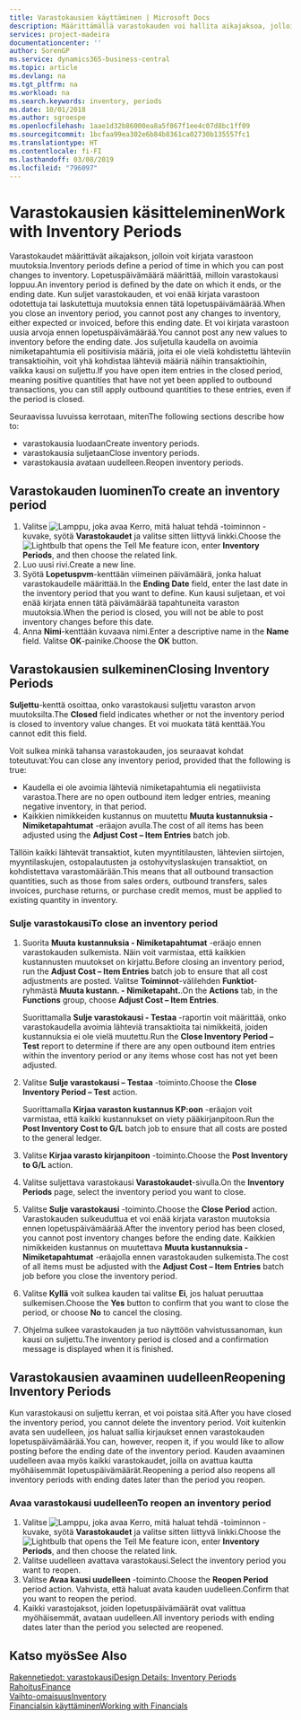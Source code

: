 ```yaml
---
title: Varastokausien käyttäminen | Microsoft Docs
description: Määrittämällä varastokauden voi hallita aikajaksoa, jolloin henkilöt voivat kirjata muutoksia varastoon.
services: project-madeira
documentationcenter: ''
author: SorenGP
ms.service: dynamics365-business-central
ms.topic: article
ms.devlang: na
ms.tgt_pltfrm: na
ms.workload: na
ms.search.keywords: inventory, periods
ms.date: 10/01/2018
ms.author: sgroespe
ms.openlocfilehash: 1aae1d32b86000ea8a5f867f1ee4c07d8bc1ff09
ms.sourcegitcommit: 1bcfaa99ea302e6b84b8361ca02730b135557fc1
ms.translationtype: HT
ms.contentlocale: fi-FI
ms.lasthandoff: 03/08/2019
ms.locfileid: "796097"
---
```

# <a name="work-with-inventory-periods"></a><span data-ttu-id="6be36-103">Varastokausien käsitteleminen</span><span class="sxs-lookup"><span data-stu-id="6be36-103">Work with Inventory Periods</span></span>
<span data-ttu-id="6be36-104">Varastokaudet määrittävät aikajakson, jolloin voit kirjata varastoon muutoksia.</span><span class="sxs-lookup"><span data-stu-id="6be36-104">Inventory periods define a period of time in which you can post changes to inventory.</span></span> <span data-ttu-id="6be36-105">Lopetuspäivämäärä määrittää, milloin varastokausi loppuu.</span><span class="sxs-lookup"><span data-stu-id="6be36-105">An inventory period is defined by the date on which it ends, or the ending date.</span></span> <span data-ttu-id="6be36-106">Kun suljet varastokauden, et voi enää kirjata varastoon odotettuja tai laskutettuja muutoksia ennen tätä lopetuspäivämäärää.</span><span class="sxs-lookup"><span data-stu-id="6be36-106">When you close an inventory period, you cannot post any changes to inventory, either expected or invoiced, before this ending date.</span></span> <span data-ttu-id="6be36-107">Et voi kirjata varastoon uusia arvoja ennen lopetuspäivämäärää.</span><span class="sxs-lookup"><span data-stu-id="6be36-107">You cannot post any new values to inventory before the ending date.</span></span> <span data-ttu-id="6be36-108">Jos suljetulla kaudella on avoimia nimiketapahtumia eli positiivisia määriä, joita ei ole vielä kohdistettu lähteviin transaktioihin, voit yhä kohdistaa lähteviä määriä näihin transaktioihin, vaikka kausi on suljettu.</span><span class="sxs-lookup"><span data-stu-id="6be36-108">If you have open item entries in the closed period, meaning positive quantities that have not yet been applied to outbound transactions, you can still apply outbound quantities to these entries, even if the period is closed.</span></span>  

<span data-ttu-id="6be36-109">Seuraavissa luvuissa kerrotaan, miten</span><span class="sxs-lookup"><span data-stu-id="6be36-109">The following sections describe how to:</span></span>  

* <span data-ttu-id="6be36-110">varastokausia luodaan</span><span class="sxs-lookup"><span data-stu-id="6be36-110">Create inventory periods.</span></span>  
* <span data-ttu-id="6be36-111">varastokausia suljetaan</span><span class="sxs-lookup"><span data-stu-id="6be36-111">Close inventory periods.</span></span>  
* <span data-ttu-id="6be36-112">varastokausia avataan uudelleen.</span><span class="sxs-lookup"><span data-stu-id="6be36-112">Reopen inventory periods.</span></span>  

## <a name="to-create-an-inventory-period"></a><span data-ttu-id="6be36-113">Varastokauden luominen</span><span class="sxs-lookup"><span data-stu-id="6be36-113">To create an inventory period</span></span>  
1. <span data-ttu-id="6be36-114">Valitse ![Lamppu, joka avaa Kerro, mitä haluat tehdä -toiminnon](media/ui-search/search_small.png "Kerro, mitä haluat tehdä") -kuvake, syötä **Varastokaudet** ja valitse sitten liittyvä linkki.</span><span class="sxs-lookup"><span data-stu-id="6be36-114">Choose the ![Lightbulb that opens the Tell Me feature](media/ui-search/search_small.png "Tell me what you want to do") icon, enter **Inventory Periods**, and then choose the related link.</span></span>  
2. <span data-ttu-id="6be36-115">Luo uusi rivi.</span><span class="sxs-lookup"><span data-stu-id="6be36-115">Create a new line.</span></span>  
3. <span data-ttu-id="6be36-116">Syötä **Lopetuspvm**-kenttään viimeinen päivämäärä, jonka haluat varastokaudelle määrittää.</span><span class="sxs-lookup"><span data-stu-id="6be36-116">In the **Ending Date** field, enter the last date in the inventory period that you want to define.</span></span> <span data-ttu-id="6be36-117">Kun kausi suljetaan, et voi enää kirjata ennen tätä päivämäärää tapahtuneita varaston muutoksia.</span><span class="sxs-lookup"><span data-stu-id="6be36-117">When the period is closed, you will not be able to post inventory changes before this date.</span></span>  
4. <span data-ttu-id="6be36-118">Anna **Nimi**-kenttään kuvaava nimi.</span><span class="sxs-lookup"><span data-stu-id="6be36-118">Enter a descriptive name in the **Name** field.</span></span> <span data-ttu-id="6be36-119">Valitse **OK**-painike.</span><span class="sxs-lookup"><span data-stu-id="6be36-119">Choose the **OK** button.</span></span>  

## <a name="closing-inventory-periods"></a><span data-ttu-id="6be36-120">Varastokausien sulkeminen</span><span class="sxs-lookup"><span data-stu-id="6be36-120">Closing Inventory Periods</span></span>  
<span data-ttu-id="6be36-121">**Suljettu**-kenttä osoittaa, onko varastokausi suljettu varaston arvon muutoksilta.</span><span class="sxs-lookup"><span data-stu-id="6be36-121">The **Closed** field indicates whether or not the inventory period is closed to inventory value changes.</span></span> <span data-ttu-id="6be36-122">Et voi muokata tätä kenttää.</span><span class="sxs-lookup"><span data-stu-id="6be36-122">You cannot edit this field.</span></span>  

<span data-ttu-id="6be36-123">Voit sulkea minkä tahansa varastokauden, jos seuraavat kohdat toteutuvat:</span><span class="sxs-lookup"><span data-stu-id="6be36-123">You can close any inventory period, provided that the following is true:</span></span>  

* <span data-ttu-id="6be36-124">Kaudella ei ole avoimia lähteviä nimiketapahtumia eli negatiivista varastoa.</span><span class="sxs-lookup"><span data-stu-id="6be36-124">There are no open outbound item ledger entries, meaning negative inventory, in that period.</span></span>  
* <span data-ttu-id="6be36-125">Kaikkien nimikkeiden kustannus on muutettu **Muuta kustannuksia - Nimiketapahtumat** -eräajon avulla.</span><span class="sxs-lookup"><span data-stu-id="6be36-125">The cost of all items has been adjusted using the **Adjust Cost – Item Entries** batch job.</span></span>  

<span data-ttu-id="6be36-126">Tällöin kaikki lähtevät transaktiot, kuten myyntitilausten, lähtevien siirtojen, myyntilaskujen, ostopalautusten ja ostohyvityslaskujen transaktiot, on kohdistettava varastomäärään.</span><span class="sxs-lookup"><span data-stu-id="6be36-126">This means that all outbound transaction quantities, such as those from sales orders, outbound transfers, sales invoices, purchase returns, or purchase credit memos, must be applied to existing quantity in inventory.</span></span>  

### <a name="to-close-an-inventory-period"></a><span data-ttu-id="6be36-127">Sulje varastokausi</span><span class="sxs-lookup"><span data-stu-id="6be36-127">To close an inventory period</span></span>  
1. <span data-ttu-id="6be36-128">Suorita  **Muuta kustannuksia - Nimiketapahtumat** -eräajo ennen varastokauden sulkemista. Näin voit varmistaa, että kaikkien kustannusten muutokset on kirjattu.</span><span class="sxs-lookup"><span data-stu-id="6be36-128">Before closing an inventory period, run the **Adjust Cost – Item Entries** batch job to ensure that all cost adjustments are posted.</span></span> <span data-ttu-id="6be36-129">Valitse **Toiminnot**-välilehden **Funktiot**-ryhmästä **Muuta kustann. - Nimiketapaht.**.</span><span class="sxs-lookup"><span data-stu-id="6be36-129">On the **Actions** tab, in the **Functions** group, choose **Adjust Cost – Item Entries**.</span></span>  

     <span data-ttu-id="6be36-130">Suorittamalla **Sulje varastokausi - Testaa** -raportin voit määrittää, onko varastokaudella avoimia lähteviä transaktioita tai nimikkeitä, joiden kustannuksia ei ole vielä muutettu.</span><span class="sxs-lookup"><span data-stu-id="6be36-130">Run the **Close Inventory Period – Test** report to determine if there are any open outbound item entries within the inventory period or any items whose cost has not yet been adjusted.</span></span>  
2. <span data-ttu-id="6be36-131">Valitse **Sulje varastokausi – Testaa** -toiminto.</span><span class="sxs-lookup"><span data-stu-id="6be36-131">Choose the **Close Inventory Period – Test** action.</span></span>  

     <span data-ttu-id="6be36-132">Suorittamalla **Kirjaa varaston kustannus KP:oon** -eräajon voit varmistaa, että kaikki kustannukset on viety pääkirjanpitoon.</span><span class="sxs-lookup"><span data-stu-id="6be36-132">Run the **Post Inventory Cost to G/L** batch job to ensure that all costs are posted to the general ledger.</span></span>  
3. <span data-ttu-id="6be36-133">Valitse **Kirjaa varasto kirjanpitoon** -toiminto.</span><span class="sxs-lookup"><span data-stu-id="6be36-133">Choose the **Post Inventory to G/L** action.</span></span>  
4. <span data-ttu-id="6be36-134">Valitse suljettava varastokausi **Varastokaudet**-sivulla.</span><span class="sxs-lookup"><span data-stu-id="6be36-134">On the **Inventory Periods** page, select the inventory period you want to close.</span></span>  
5. <span data-ttu-id="6be36-135">Valitse **Sulje varastokausi** -toiminto.</span><span class="sxs-lookup"><span data-stu-id="6be36-135">Choose the **Close Period** action.</span></span> <span data-ttu-id="6be36-136">Varastokauden sulkeuduttua et voi enää kirjata varaston muutoksia ennen lopetuspäivämäärää.</span><span class="sxs-lookup"><span data-stu-id="6be36-136">After the inventory period has been closed, you cannot post inventory changes before the ending date.</span></span> <span data-ttu-id="6be36-137">Kaikkien nimikkeiden kustannus on muutettava **Muuta kustannuksia - Nimiketapahtumat** -eräajolla ennen varastokauden sulkemista.</span><span class="sxs-lookup"><span data-stu-id="6be36-137">The cost of all items must be adjusted with the **Adjust Cost – Item Entries** batch job before you close the inventory period.</span></span>  
6. <span data-ttu-id="6be36-138">Valitse **Kyllä** voit sulkea kauden tai valitse **Ei**, jos haluat peruuttaa sulkemisen.</span><span class="sxs-lookup"><span data-stu-id="6be36-138">Choose the **Yes** button to confirm that you want to close the period, or choose **No** to cancel the closing.</span></span>  
7. <span data-ttu-id="6be36-139">Ohjelma sulkee varastokauden ja tuo näyttöön vahvistussanoman, kun kausi on suljettu.</span><span class="sxs-lookup"><span data-stu-id="6be36-139">The inventory period is closed and a confirmation message is displayed when it is finished.</span></span>  

## <a name="reopening-inventory-periods"></a><span data-ttu-id="6be36-140">Varastokausien avaaminen uudelleen</span><span class="sxs-lookup"><span data-stu-id="6be36-140">Reopening Inventory Periods</span></span>  
<span data-ttu-id="6be36-141">Kun varastokausi on suljettu kerran, et voi poistaa sitä.</span><span class="sxs-lookup"><span data-stu-id="6be36-141">After you have closed the inventory period, you cannot delete the inventory period.</span></span> <span data-ttu-id="6be36-142">Voit kuitenkin avata sen uudelleen, jos haluat sallia kirjaukset ennen varastokauden lopetuspäivämäärää.</span><span class="sxs-lookup"><span data-stu-id="6be36-142">You can, however, reopen it, if you would like to allow posting before the ending date of the inventory period.</span></span> <span data-ttu-id="6be36-143">Kauden avaaminen uudelleen avaa myös kaikki varastokaudet, joilla on avattua kautta myöhäisemmät lopetuspäivämäärät.</span><span class="sxs-lookup"><span data-stu-id="6be36-143">Reopening a period also reopens all inventory periods with ending dates later than the period you reopen.</span></span>  

### <a name="to-reopen-an-inventory-period"></a><span data-ttu-id="6be36-144">Avaa varastokausi uudelleen</span><span class="sxs-lookup"><span data-stu-id="6be36-144">To reopen an inventory period</span></span>  
1. <span data-ttu-id="6be36-145">Valitse ![Lamppu, joka avaa Kerro, mitä haluat tehdä -toiminnon](media/ui-search/search_small.png "Kerro, mitä haluat tehdä") -kuvake, syötä **Varastokaudet** ja valitse sitten liittyvä linkki.</span><span class="sxs-lookup"><span data-stu-id="6be36-145">Choose the ![Lightbulb that opens the Tell Me feature](media/ui-search/search_small.png "Tell me what you want to do") icon, enter **Inventory Periods**, and then choose the related link.</span></span>  
2. <span data-ttu-id="6be36-146">Valitse uudelleen avattava varastokausi.</span><span class="sxs-lookup"><span data-stu-id="6be36-146">Select the inventory period you want to reopen.</span></span>  
3. <span data-ttu-id="6be36-147">Valitse **Avaa kausi uudelleen** -toiminto.</span><span class="sxs-lookup"><span data-stu-id="6be36-147">Choose the **Reopen Period** period action.</span></span> <span data-ttu-id="6be36-148">Vahvista, että haluat avata kauden uudelleen.</span><span class="sxs-lookup"><span data-stu-id="6be36-148">Confirm that you want to reopen the period.</span></span>  
4. <span data-ttu-id="6be36-149">Kaikki varastojaksot, joiden lopetuspäivämäärät ovat valittua myöhäisemmät, avataan uudelleen.</span><span class="sxs-lookup"><span data-stu-id="6be36-149">All inventory periods with ending dates later than the period you selected are reopened.</span></span>  

## <a name="see-also"></a><span data-ttu-id="6be36-150">Katso myös</span><span class="sxs-lookup"><span data-stu-id="6be36-150">See Also</span></span>  
[<span data-ttu-id="6be36-151">Rakennetiedot: varastokausi</span><span class="sxs-lookup"><span data-stu-id="6be36-151">Design Details: Inventory Periods</span></span>](design-details-inventory-periods.md)  
[<span data-ttu-id="6be36-152">Rahoitus</span><span class="sxs-lookup"><span data-stu-id="6be36-152">Finance</span></span>](finance.md)  
[<span data-ttu-id="6be36-153">Vaihto-omaisuus</span><span class="sxs-lookup"><span data-stu-id="6be36-153">Inventory</span></span>](inventory-manage-inventory.md)  
[<span data-ttu-id="6be36-154">Financialsin käyttäminen</span><span class="sxs-lookup"><span data-stu-id="6be36-154">Working with Financials</span></span>](ui-work-product.md)
